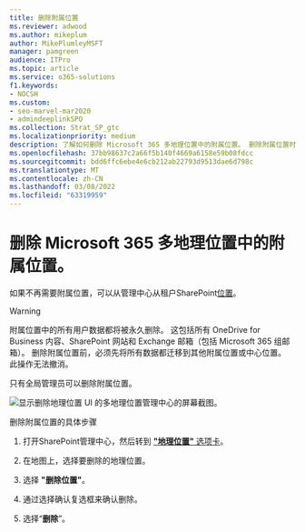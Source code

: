 ```yaml
---
title: 删除附属位置
ms.reviewer: adwood
ms.author: mikeplum
author: MikePlumleyMSFT
manager: pamgreen
audience: ITPro
ms.topic: article
ms.service: o365-solutions
f1.keywords:
- NOCSH
ms.custom:
- seo-marvel-mar2020
- admindeeplinkSPO
ms.collection: Strat_SP_gtc
ms.localizationpriority: medium
description: 了解如何删除 Microsoft 365 多地理位置中的附属位置。 删除附属位置时，还将永久删除所有用户数据。
ms.openlocfilehash: 37bb98637c2a66f5b140f4669a6158e59b08fdcc
ms.sourcegitcommit: bdd6ffc6ebe4e6cb212ab22793d9513dae6d798c
ms.translationtype: MT
ms.contentlocale: zh-CN
ms.lasthandoff: 03/08/2022
ms.locfileid: "63319959"
---
```

# <a name="delete-a-satellite-location-in-microsoft-365-multi-geo"></a>删除 Microsoft 365 多地理位置中的附属位置。

如果不再需要附属位置，可以从管理中心从租户SharePoint<a href="https://go.microsoft.com/fwlink/?linkid=2185219" target="_blank">位置</a>。

> [!WARNING]
> 附属位置中的所有用户数据都将被永久删除。 这包括所有 OneDrive for Business 内容、SharePoint 网站和 Exchange 邮箱（包括 Microsoft 365 组邮箱）。 删除附属位置前，必须先将所有数据都迁移到其他附属位置或中心位置。 此操作无法撤消。

只有全局管理员可以删除附属位置。

![显示删除地理位置 UI 的多地理位置管理中心的屏幕截图。](../media/multi-geo-delete-satellite-location.png)

删除附属位置的具体步骤

1. 打开SharePoint管理中心，然后转到 <a href="https://go.microsoft.com/fwlink/?linkid=2185076" target="_blank">**"地理位置"** 选项卡</a>。

1. 在地图上，选择要删除的地理位置。

1. 选择 **"删除位置"**。

1. 通过选择确认复选框来确认删除。

1. 选择“**删除**”。
